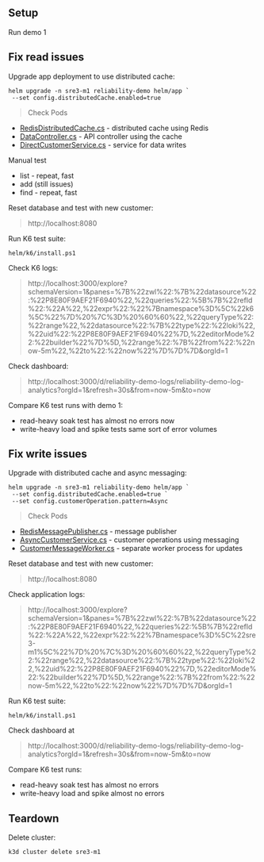 
## Setup

Run demo 1



## Fix read issues

Upgrade app deployment to use distributed cache:

```
helm upgrade -n sre3-m1 reliability-demo helm/app `
 --set config.distributedCache.enabled=true 
```

> Check Pods

- [RedisDistributedCache.cs](/src/ReliabilityDemo/Services/RedisDistributedCache.cs) - distributed cache using Redis
- [DataController.cs](/src/ReliabilityDemo/Controllers/DataController.cs) - API controller using the cache
- [DirectCustomerService.cs](/src/ReliabilityDemo/Services/DirectCustomerService.cs) - service for data writes

Manual test

- list - repeat, fast
- add (still issues)
- find - repeat, fast

Reset database and test with new customer:

> http://localhost:8080

Run K6 test suite:

```
helm/k6/install.ps1
```

Check K6 logs:

> http://localhost:3000/explore?schemaVersion=1&panes=%7B%22zwl%22:%7B%22datasource%22:%22P8E80F9AEF21F6940%22,%22queries%22:%5B%7B%22refId%22:%22A%22,%22expr%22:%22%7Bnamespace%3D%5C%22k6%5C%22%7D%20%7C%3D%20%60%60%22,%22queryType%22:%22range%22,%22datasource%22:%7B%22type%22:%22loki%22,%22uid%22:%22P8E80F9AEF21F6940%22%7D,%22editorMode%22:%22builder%22%7D%5D,%22range%22:%7B%22from%22:%22now-5m%22,%22to%22:%22now%22%7D%7D%7D&orgId=1

Check dashboard:

> http://localhost:3000/d/reliability-demo-logs/reliability-demo-log-analytics?orgId=1&refresh=30s&from=now-5m&to=now

Compare K6 test runs with demo 1:

- read-heavy soak test has almost no errors now
- write-heavy load and spike tests same sort of error volumes

## Fix write issues

Upgrade with distributed cache and async messaging:

```
helm upgrade -n sre3-m1 reliability-demo helm/app `
 --set config.distributedCache.enabled=true `
 --set config.customerOperation.pattern=Async 
```

> Check Pods

- [RedisMessagePublisher.cs](/src/ReliabilityDemo/Services/RedisMessagePublisher.cs) - message publisher
- [AsyncCustomerService.cs](/src/ReliabilityDemo/Services/AsyncCustomerService.cs) - customer operations using messaging
- [CustomerMessageWorker.cs](/src/ReliabilityDemo.Worker/CustomerMessageWorker.cs) - separate worker process for updates

Reset database and test with new customer:

> http://localhost:8080

Check application logs:

> http://localhost:3000/explore?schemaVersion=1&panes=%7B%22zwl%22:%7B%22datasource%22:%22P8E80F9AEF21F6940%22,%22queries%22:%5B%7B%22refId%22:%22A%22,%22expr%22:%22%7Bnamespace%3D%5C%22sre3-m1%5C%22%7D%20%7C%3D%20%60%60%22,%22queryType%22:%22range%22,%22datasource%22:%7B%22type%22:%22loki%22,%22uid%22:%22P8E80F9AEF21F6940%22%7D,%22editorMode%22:%22builder%22%7D%5D,%22range%22:%7B%22from%22:%22now-5m%22,%22to%22:%22now%22%7D%7D%7D&orgId=1

Run K6 test suite:

```
helm/k6/install.ps1
```

Check dashboard at

> http://localhost:3000/d/reliability-demo-logs/reliability-demo-log-analytics?orgId=1&refresh=30s&from=now-5m&to=now

Compare K6 test runs:

- read-heavy soak test has almost no errors
- write-heavy load and spike almost no errors

## Teardown

Delete cluster:

```
k3d cluster delete sre3-m1
```